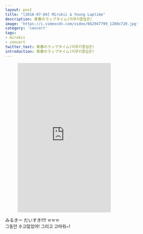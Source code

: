 ```yaml
---
layout: post
title: "[2016-07-04] Mirukii & Young Laptime"
description: 青春のラップタイム(미루키졸업콘)
image: 'https://i.vimeocdn.com/video/662947799_1280x720.jpg'
category: 'concert'
tags:
- mirukii
- concert
twitter_text: 青春のラップタイム(미루키졸업콘)
introduction: 青春のラップタイム(미루키졸업콘)
---
```

<figure class="video_container">
<iframe src="https://player.vimeo.com/video/239851645" height="480" frameborder="0" webkitallowfullscreen mozallowfullscreen allowfullscreen></iframe>
</figure>

みるきー だいすき!!!! ㅠㅠㅠ<br>
그동안 수고많았어! 그리고 고마워~!<br>
